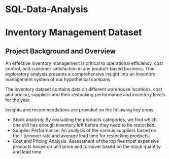 # SQL-Data-Analysis
# Inventory Management Dataset
## Project Background and Overview
An effective inventory management is critical to operational efficiency, cost control, and customer satisfaction in any product-based business. This exploratory analysis presents a comprehensive insight into an inventory management system of our hypothetical company. 

The inventory dataset contains data on different warehouse locations, cost and pricing, suppliers and their restocking performance and inventory levels for the year.

Insights and recommendations are provided on the following key areas:

- Stock analysis: By evaluating the products categories, we find which one still has enough inventory left before they need to be restocked.
- Supplier Performance: An analysis of the various suppliers based on their turnover rate and average lead time for restocking products.
- Cost and Pricing Analysis: Assessment of the top five most expensive products based on unit price and turnover based on the stock quantity and lead time.
